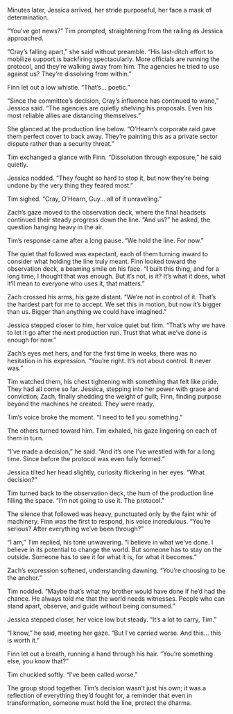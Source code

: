 Minutes later, Jessica arrived, her stride purposeful, her face a mask of determination.  

“You’ve got news?” Tim prompted, straightening from the railing as Jessica approached. 

“Cray’s falling apart,” she said without preamble. “His last-ditch effort to mobilize support is backfiring spectacularly. More officials are running the protocol, and they’re walking away from him. The agencies he tried to use against us? They’re dissolving from within.” 

Finn let out a low whistle. “That’s… poetic.” 

“Since the committee’s decision, Cray’s influence has continued to wane,” Jessica said. “The agencies are quietly shelving his proposals. Even his most reliable allies are distancing themselves.” 

She glanced at the production line below. “O’Hearn’s corporate raid gave them perfect cover to back away. They’re painting this as a private sector dispute rather than a security threat.” 

Tim exchanged a glance with Finn. “Dissolution through exposure,” he said quietly. 

Jessica nodded. “They fought so hard to stop it, but now they’re being undone by the very thing they feared most.” 

Tim sighed. “Cray, O’Hearn, Guy… all of it unraveling.” 

Zach’s gaze moved to the observation deck, where the final headsets continued their steady progress down the line. “And us?” he asked, the question hanging heavy in the air. 

Tim’s response came after a long pause. “We hold the line. For now.” 

The quiet that followed was expectant, each of them turning inward to consider what holding the line truly meant. Finn looked toward the observation deck, a beaming smile on his face. “I built this thing, and for a long time, I thought that was enough. But it’s not, is it? It’s what it does, what it’ll mean to everyone who uses it, that matters.” 

Zach crossed his arms, his gaze distant. “We’re not in control of it. That’s the hardest part for me to accept. We set this in motion, but now it’s bigger than us. Bigger than anything we could have imagined.” 

Jessica stepped closer to him, her voice quiet but firm. “That’s why we have to let it go after the next production run. Trust that what we’ve done is enough for now.” 

Zach’s eyes met hers, and for the first time in weeks, there was no hesitation in his expression. “You’re right. It’s not about control. It never was.” 

Tim watched them, his chest tightening with something that felt like pride. They had all come so far. Jessica, stepping into her power with grace and conviction; Zach, finally shedding the weight of guilt; Finn, finding purpose beyond the machines he created. They were ready. 

Tim’s voice broke the moment. “I need to tell you something.” 

The others turned toward him. Tim exhaled, his gaze lingering on each of them in turn. 

“I’ve made a decision,” he said. “And it’s one I’ve wrestled with for a long time. Since before the protocol was even fully formed.” 

Jessica tilted her head slightly, curiosity flickering in her eyes. “What decision?” 

Tim turned back to the observation deck, the hum of the production line filling the space. “I’m not going to use it. The protocol.” 

The silence that followed was heavy, punctuated only by the faint whir of machinery. Finn was the first to respond, his voice incredulous. “You’re serious? After everything we’ve been through?” 

“I am,” Tim replied, his tone unwavering. “I believe in what we’ve done. I believe in its potential to change the world. But someone has to stay on the outside. Someone has to see it for what it is, for what it becomes.” 

Zach’s expression softened, understanding dawning. “You’re choosing to be the anchor.” 

Tim nodded. “Maybe that’s what my brother would have done if he’d had the chance. He always told me that the world needs witnesses. People who can stand apart, observe, and guide without being consumed.” 

Jessica stepped closer, her voice low but steady. “It’s a lot to carry, Tim.” 

“I know,” he said, meeting her gaze. “But I’ve carried worse. And this… this is worth it.” 

Finn let out a breath, running a hand through his hair. “You’re something else, you know that?” 

Tim chuckled softly. “I’ve been called worse.” 

The group stood together. Tim’s decision wasn’t just his own; it was a reflection of everything they’d fought for, a reminder that even in transformation, someone must hold the line, protect the dharma.
